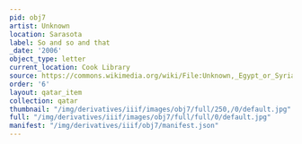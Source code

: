 ```yaml
---
pid: obj7
artist: Unknown
location: Sarasota
label: So and so and that
_date: '2006'
object_type: letter
current_location: Cook Library
source: https://commons.wikimedia.org/wiki/File:Unknown,_Egypt_or_Syria,_14th_Century_-_Sulwan_Al-Muta%27a_-_Google_Art_Project.jpg
order: '6'
layout: qatar_item
collection: qatar
thumbnail: "/img/derivatives/iiif/images/obj7/full/250,/0/default.jpg"
full: "/img/derivatives/iiif/images/obj7/full/full/0/default.jpg"
manifest: "/img/derivatives/iiif/obj7/manifest.json"
---
```

